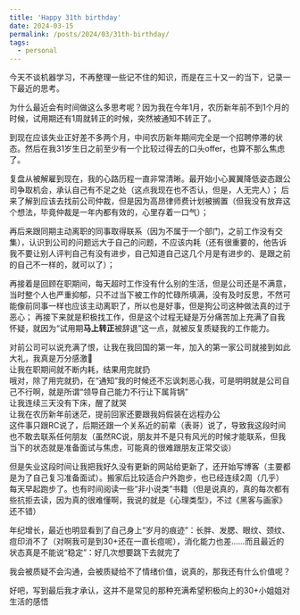 ```yaml
---
title: 'Happy 31th birthday'
date: 2024-03-15
permalink: /posts/2024/03/31th-birthday/
tags:
  - personal
---
```


今天不谈机器学习，不再整理一些记不住的知识，而是在三十又一的当下，记录一下最近的思考。

为什么最近会有时间做这么多思考呢？因为我在今年1月，农历新年前不到1个月的时候，试用期还有1周就转正的时候，突然被通知不转正了。

到现在应该失业正好差不多两个月，中间农历新年期间完全是一个招聘停滞的状态。然后在我31岁生日之前至少有一个比较过得去的口头offer，也算不那么焦虑了。

复盘从被解雇到现在，我的心路历程一直非常清晰。最开始小心翼翼降低姿态跟公司争取机会，承认自己有不足之处（这点我现在也不否认，但是，人无完人）；
后来了解到应该去找前公司仲裁，但是因为高昂律师费计划被搁置（但我没有放弃这个想法，毕竟仲裁是一年内都有效的，心里存着一口气）；

再后来跟同期主动离职的同事取得联系（因为不属于一个部门，之前工作没有交集），认识到公司的问题远大于自己的问题，不应该内耗（还有很重要的，他告诉我不要让别人评判自己有没有进步，自己知道自己这几个月是有进步的、是跟之前的自己不一样的，就可以了）；

再接着是回顾在职期间，每天超时工作没有什么别的生活，但是公司还是不满意，当时整个人也严重抑郁，只不过当下被工作的忙碌所填满，没有及时反思，不然可能像前同事一样也应该主动离职了，所以也是好事，但是狗公司这种做法真的过于恶心；
再接下来就是积极找工作，但是这个过程无疑是万分痛苦加上充满了自我怀疑，就因为“试用期**马上转正**被辞退”这一点，就被反复质疑我的工作能力。

对前公司可以说充满了恨，让我在我回国的第一年，加入的第一家公司就接到如此大礼，我真是万分感激🙏  
让我在职期间就不断内耗，结果用完就扔  
哦对，除了用完就扔，在“通知”我的时候还不忘讽刺恶心我，可是明明就是公司自己不行啊，就是所谓“领导自己能力不行让下属背锅”  
让我连续三天没有下床，醒了就哭  
让我在农历新年前迷茫，提前回家还要跟我妈假装在远程办公  
这件事只跟RC说了，后期还跟一个关系近的前辈（表哥）说了，导致我这段时间也不敢去联系任何朋友（虽然RC说，朋友并不是只有风光的时候才能联系，但我当下的状态就是准备面试与焦虑，可能真的很难跟朋友正常交谈）  

但是失业这段时间让我把我好久没有更新的网站给更新了，还开始写博客（主要都是为了自己复习准备面试）。搬家后比较适合户外跑步，也已经连续2周（几乎）每天早起跑步了。也有时间阅读一些“非小说类”书籍（但是说真的，真的每次都有些抗拒去读，因为真的很难懂啊，我说的就是《心理类型》，不过《黑客与画家》还不错）

年纪增长，最近也明显看到了自己身上“岁月的痕迹”：长胖、发腮、眼纹、颈纹、痘印消不了（对啊我可是到30+还在一直长痘呢），消化能力也差……而且最近的状态真是不能说“稳定”：好几次想要跳下去就完了

我会被质疑不会沟通，会被质疑给不了情绪价值，说真的，那我还有什么价值呢？

好吧，写到最后我才承认，这并不是常见的那种充满希望积极向上的30+小姐姐对生活的感悟